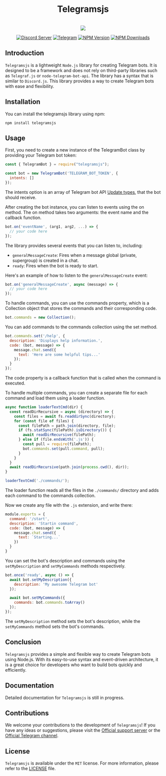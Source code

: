 <div style="text-align: center;">
   <h1>Telegramsjs</h1><br>
   <image src="./docs/avatar.png"><br>
   
   [![Discord Server](https://img.shields.io/discord/796504104565211187?color=7289da&logo=discord&logoColor=white)](https://discord.gg/EuSbT5HH8b)  [![Telegram](https://img.shields.io/appveyor/tests/Sempai-07/Telegramsjs/main)](https://t.me/sempaika_telegrams_js) [![NPM Version](https://img.shields.io/npm/v/telegramsjs.svg?maxAge=3600)](https://www.npmjs.com/package/telegramsjs) [![NPM Downloads](https://img.shields.io/npm/dt/telegramsjs.svg?maxAge=3600)](https://www.npmjs.com/package/telegramsjs)
   </div>

## Introduction
`Telegramsjs` is a lightweight `Node.js` library for creating Telegram bots. It is designed to be a framework and does not rely on third-party libraries such as `Telegraf.js` or `node-telegram-bot-api`. The library has a syntax that is similar to `Discord.js`. This library provides a way to create Telegram bots with ease and flexibility.

## Installation
You can install the telegramsjs library using npm:
```
npm install telegramsjs
```

## Usage
First, you need to create a new instance of the TelegramBot class by providing your Telegram bot token:

```javascript
const { TelegramBot } = require("telegramsjs");

const bot = new TelegramBot('TELEGRAM_BOT_TOKEN', {
  intents: []
});
```
The intents option is an array of Telegram bot API <a href="https://core.telegram.org/bots/api#getupdates">Update types</a>, that the bot should receive.

After creating the bot instance, you can listen to events using the on method. The on method takes two arguments: the event name and the callback function.

```javascript
bot.on('eventName', (arg1, arg2, ...) => {
  // your code here
});
```
The library provides several events that you can listen to, including:

- `generalMessageCreate`: Fires when a message global (private, supergroup) is created in a chat.
- `ready`: Fires when the bot is ready to start.

Here's an example of how to listen to the `generalMessageCreate` event:

```javascript
bot.on('generalMessageCreate', async (message) => {
  // your code here
});
```

To handle commands, you can use the commands property, which is a Collection object that stores the commands and their corresponding code.

```javascript
bot.commands = new Collection();
```

You can add commands to the commands collection using the set method.

```javascript
bot.commands.set('/help', {
  description: 'Displays help information.',
  code: (bot, message) => {
    message.chat.send({
      text: 'Here are some helpful tips...'
    });
  }
});
```
The code property is a callback function that is called when the command is executed.

To handle multiple commands, you can create a separate file for each command and load them using a loader function.

```javascript
async function loaderTextCmd(dir) {
  const readDirRecursive = async (directory) => {
    const files = await fs.readdirSync(directory);
    for (const file of files) {
      const filePath = path.join(directory, file);
      if (fs.statSync(filePath).isDirectory()) {
        await readDirRecursive(filePath);
      } else if (file.endsWith('.js')) {
        const pull = require(filePath);
        bot.commands.set(pull.command, pull);
      }
    }
  }
  await readDirRecursive(path.join(process.cwd(), dir));
}

loaderTextCmd('./commands/');
```
The loader function reads all the files in the `./commands/` directory and adds each command to the commands collection.

Now we create any file with the `.js` extension, and write there:

```js
module.exports = {
  command: '/start',
  description: 'Startin command',
  code: (bot, message) => {
    message.chat.send({
      text: `Starting...`
    })
  }
}
```

You can set the bot's description and commands using the `setMyDescription` and `setMyCommands` methods respectively.

```javascript
bot.once('ready', async () => {
  await bot.setMyDescription({
    description: 'My awesome Telegram bot'
  });

  await bot.setMyCommands({
    commands: bot.commands.toArray()
  });
});
```

The `setMyDescription` method sets the bot's description, while the `setMyCommands` method sets the bot's commands.

## Conclusion
`Telegramsjs` provides a simple and flexible way to create Telegram bots using Node.js. With its easy-to-use syntax and event-driven architecture, it is a great choice for developers who want to build bots quickly and efficiently.

## Documentation
Detailed documentation for `Telegramsjs` is still in progress.

## Contributions
We welcome your contributions to the development of `Telegramsjs`! If you have any ideas or suggestions, please visit the <a href="https://discord.gg/j8G7jhHMbs">Official support server</a> or the <a href="https://t.me/sempaika_telegrams_js">Official Telegram channel</a>.

## License
`Telegramsjs` is available under the `MIT` license. For more information, please refer to the <a href="https://github.com/Sempai-07/Telegramsjs/blob/main/LICENSE">LICENSE</a> file.